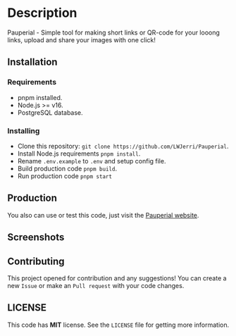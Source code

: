 # Description

Pauperial - Simple tool for making short links or QR-code for your looong links, upload and share your images with one click!

## Installation

### Requirements

- pnpm installed.
- Node.js >= v16.
- PostgreSQL database.

### Installing

- Clone this repository: `git clone https://github.com/LWJerri/Pauperial`.
- Install Node.js requirements `pnpm install`.
- Rename `.env.example` to `.env` and setup config file.
- Build production code `pnpm build`.
- Run production code `pnpm start`

## Production

You also can use or test this code, just visit the [Pauperial website](https://paup.ml/).

## Screenshots

## Contributing

This project opened for contribution and any suggestions! You can create a new `Issue` or make an `Pull request` with your code changes.

## LICENSE

This code has **MIT** license. See the `LICENSE` file for getting more information.
